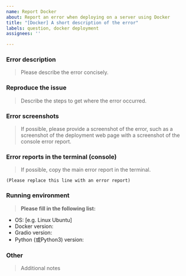 ```yaml
---
name: Report Docker
about: Report an error when deploying on a server using Docker
title: "[Docker] A short description of the error"
labels: question, docker deployment
assignees: ''

---
```


### Error description
> Please describe the error concisely.

### Reproduce the issue
> Describe the steps to get where the error occurred.

### Error screenshots
> If possible, please provide a screenshot of the error, such as a screenshot of the deployment web page with a screenshot of the console error report.

### Error reports in the terminal (console)
> If possible, copy the main error report in the terminal.

```console
(Please replace this line with an error report)
```

### Running environment
> **Please fill in the following list:**

- OS: [e.g. Linux Ubuntu]
- Docker version:
- Gradio version:
- Python (或Python3) version:

### Other
> Additional notes
